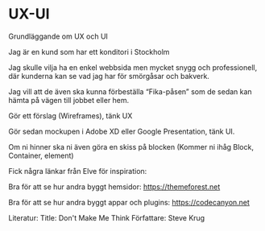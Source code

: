 # UX-UI
Grundläggande om UX och UI

Jag är en kund som har ett konditori i Stockholm

Jag skulle vilja ha en enkel webbsida men mycket snygg och professionell, där kunderna kan se vad jag har för smörgåsar och bakverk.

Jag vill att de även ska kunna förbeställa “Fika-påsen” som de sedan kan hämta på vägen till jobbet eller hem.

Gör ett förslag (Wireframes), tänk UX

Gör sedan mockupen i Adobe XD eller Google Presentation, tänk UI.

Om ni hinner ska ni även göra en skiss på blocken (Kommer ni ihåg Block, Container, element) 


Fick några länkar från Elve för inspiration:

Bra för att se hur andra byggt hemsidor:
https://themeforest.net

Bra för att se hur andra byggt appar och plugins: 
https://codecanyon.net

Literatur:
Title: Don't Make Me Think
Författare: Steve Krug 





